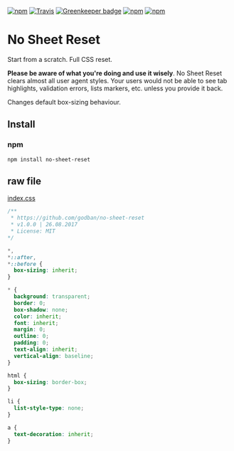 [![npm](https://img.shields.io/npm/v/no-sheet-reset.svg?maxAge=2592000)](https://www.npmjs.com/package/no-sheet-reset)
[![Travis](https://img.shields.io/travis/godban/no-sheet-reset.svg?maxAge=2592000)](https://travis-ci.org/godban/no-sheet-reset)
[![Greenkeeper badge](https://badges.greenkeeper.io/godban/no-sheet-reset.svg)](https://greenkeeper.io/)
[![npm](https://img.shields.io/npm/dt/no-sheet-reset.svg?maxAge=2592000)](https://www.npmjs.com/package/no-sheet-reset)
[![npm](https://img.shields.io/npm/dm/no-sheet-reset.svg?maxAge=2592000)](https://www.npmjs.com/package/no-sheet-reset)

# No Sheet Reset

Start from a scratch. Full CSS reset.

**Please be aware of what you're doing and use it wisely**.
No Sheet Reset clears almost all user agent styles. Your users would not be able to see tab highlights, validation errors, lists markers, etc. unless you provide it back.

Changes default box-sizing behaviour.

## Install

### npm

```
npm install no-sheet-reset
```

## raw file

[index.css](https://raw.githubusercontent.com/godban/no-sheet-reset/master/index.css)


```css
/**
 * https://github.com/godban/no-sheet-reset
 * v1.0.0 | 26.08.2017
 * License: MIT
*/

*,
*::after,
*::before {
  box-sizing: inherit;
}

* {
  background: transparent;
  border: 0;
  box-shadow: none;
  color: inherit;
  font: inherit;
  margin: 0;
  outline: 0;
  padding: 0;
  text-align: inherit;
  vertical-align: baseline;
}

html {
  box-sizing: border-box;
}

li {
  list-style-type: none;
}

a {
  text-decoration: inherit;
}
```
